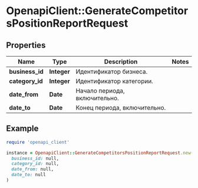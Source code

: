 # OpenapiClient::GenerateCompetitorsPositionReportRequest

## Properties

| Name | Type | Description | Notes |
| ---- | ---- | ----------- | ----- |
| **business_id** | **Integer** | Идентификатор бизнеса. |  |
| **category_id** | **Integer** | Идентификатор категории. |  |
| **date_from** | **Date** | Начало периода, включительно. |  |
| **date_to** | **Date** | Конец периода, включительно. |  |

## Example

```ruby
require 'openapi_client'

instance = OpenapiClient::GenerateCompetitorsPositionReportRequest.new(
  business_id: null,
  category_id: null,
  date_from: null,
  date_to: null
)
```

